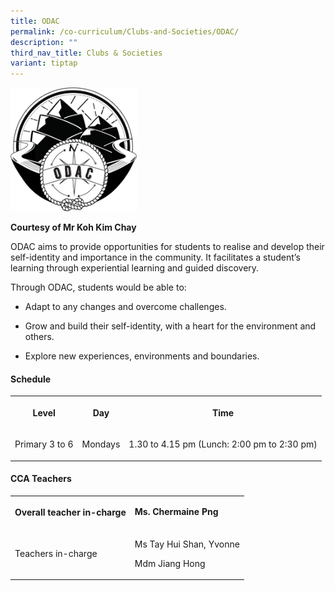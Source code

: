 ```yaml
---
title: ODAC
permalink: /co-curriculum/Clubs-and-Societies/ODAC/
description: ""
third_nav_title: Clubs & Societies
variant: tiptap
---
```

<div class="isomer-image-wrapper">
<img style="width:40%;height:50%" height="auto" width="100%" src="/images/Co%20Curriculum/ODAC/ODAC%201.png">
</div>
<p><strong>Courtesy of Mr Koh Kim Chay</strong>
</p>
<p>ODAC aims to provide opportunities for students to realise and develop
their self-identity and importance in the community. It facilitates a student’s
learning through experiential learning and guided discovery.</p>
<p>Through ODAC, students would be able to:</p>
<ul data-tight="true" class="tight">
<li>
<p>Adapt to any changes and overcome challenges.</p>
</li>
<li>
<p>Grow and build their self-identity, with a heart for the environment and
others.</p>
</li>
<li>
<p>Explore new experiences, environments and boundaries.</p>
</li>
</ul>
<h4><strong>Schedule</strong></h4>
<table style="minWidth: 75px">
<colgroup>
<col>
<col>
<col>
</colgroup>
<tbody>
<tr>
<th rowspan="1" colspan="1">
<p>Level</p>
</th>
<th rowspan="1" colspan="1">
<p>Day</p>
</th>
<th rowspan="1" colspan="1">
<p>Time</p>
</th>
</tr>
<tr>
<td rowspan="1" colspan="1">
<p>Primary 3 to 6</p>
</td>
<td rowspan="1" colspan="1">
<p>Mondays</p>
</td>
<td rowspan="1" colspan="1">
<p>1.30 to 4.15 pm (Lunch: 2:00 pm to 2:30 pm)</p>
</td>
</tr>
</tbody>
</table>
<h4><strong>CCA Teachers</strong></h4>
<table style="minWidth: 50px">
<colgroup>
<col>
<col>
</colgroup>
<tbody>
<tr>
<th rowspan="1" colspan="1">
<p>Overall teacher in-charge</p>
</th>
<td rowspan="1" colspan="1">
<p><strong>Ms. Chermaine Png</strong>
</p>
</td>
</tr>
<tr>
<td rowspan="1" colspan="1">
<p>Teachers in-charge</p>
</td>
<td rowspan="1" colspan="1">
<p>Ms Tay Hui Shan, Yvonne</p>
<p>Mdm Jiang Hong</p>
</td>
</tr>
</tbody>
</table>
<p></p>